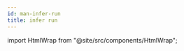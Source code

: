 ```yaml
---
id: man-infer-run
title: infer run
---
```


import HtmlWrap from "@site/src/components/HtmlWrap";

<HtmlWrap url="/man/1.2.0/infer-run.1.html" />
